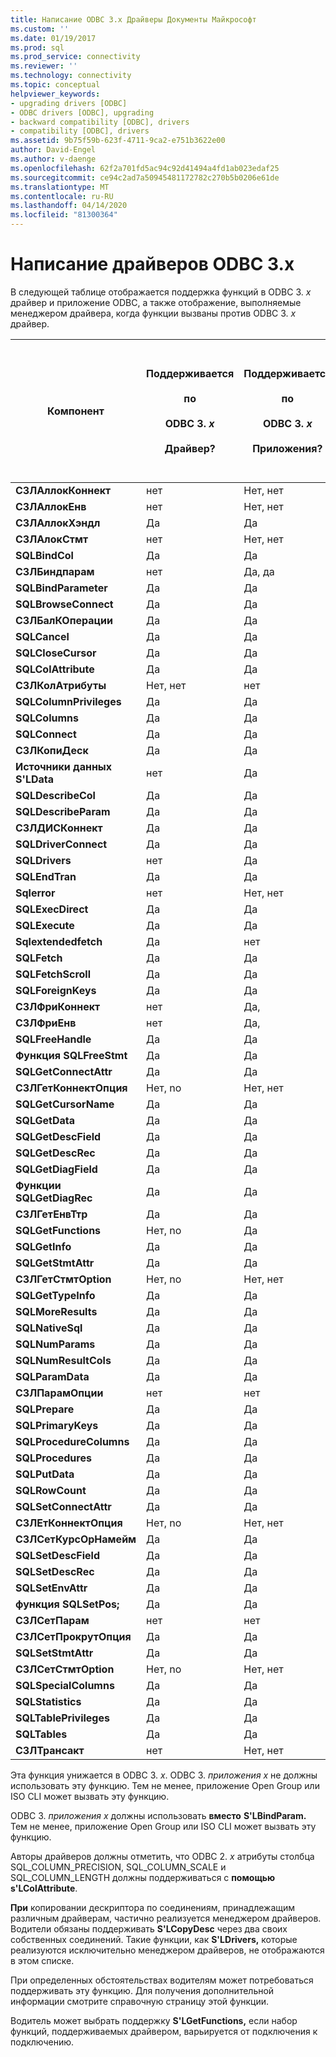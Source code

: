 ```yaml
---
title: Написание ODBC 3.x Драйверы Документы Майкрософт
ms.custom: ''
ms.date: 01/19/2017
ms.prod: sql
ms.prod_service: connectivity
ms.reviewer: ''
ms.technology: connectivity
ms.topic: conceptual
helpviewer_keywords:
- upgrading drivers [ODBC]
- ODBC drivers [ODBC], upgrading
- backward compatibility [ODBC], drivers
- compatibility [ODBC], drivers
ms.assetid: 9b75f59b-623f-4711-9ca2-e751b3622e00
author: David-Engel
ms.author: v-daenge
ms.openlocfilehash: 62f2a701fd5ac94c92d41494a4fd1ab023edaf25
ms.sourcegitcommit: ce94c2ad7a50945481172782c270b5b0206e61de
ms.translationtype: MT
ms.contentlocale: ru-RU
ms.lasthandoff: 04/14/2020
ms.locfileid: "81300364"
---
```

# <a name="writing-odbc-3x-drivers"></a>Написание драйверов ODBC 3.x
В следующей таблице отображается поддержка функций в ODBC 3. *x* драйвер и приложение ODBC, а также отображение, выполняемые менеджером драйвера, когда функции вызваны против ODBC 3. *x* драйвер.  
  
|Компонент|Поддерживается<br /><br /> по<br /><br /> ODBC 3. *x*<br /><br /> Драйвер?|Поддерживается<br /><br /> по<br /><br /> ODBC 3. *x*<br /><br /> Приложения?|Карта/поддержка<br /><br /> ODBC 3. *x*<br /><br /> Менеджер драйвера для<br /><br /> ODBC 3. *x* водитель?|  
|--------------|----------------------------------------------------|---------------------------------------------------------|---------------------------------------------------------------------------------------------|  
|**СЗЛАллокКоннект**|нет|Нет, нет|Да|  
|**СЗЛАллокЕнв**|нет|Нет, нет|Да|  
|**СЗЛАллокХэндл**|Да|Да|нет|  
|**СЗЛАлокСтмт**|нет|Нет, нет|Да|  
|**SQLBindCol**|Да|Да|нет|  
|**СЗЛБиндпарам**|нет|Да, да|Да|  
|**SQLBindParameter**|Да|Да|нет|  
|**SQLBrowseConnect**|Да|Да|нет|  
|**СЗЛБалКОперации**|Да|Да|нет|  
|**SQLCancel**|Да|Да|нет|  
|**SQLCloseCursor**|Да|Да|нет|  
|**SQLColAttribute**|Да|Да|нет|  
|**СЗЛКолАтрибуты**|Нет, нет|нет|Да|  
|**SQLColumnPrivileges**|Да|Да|нет|  
|**SQLColumns**|Да|Да|нет|  
|**SQLConnect**|Да|Да|нет|  
|**СЗЛКопиДеск**|Да|Да|Да,|  
|**Источники данных S'LData**|нет|Да|Да|  
|**SQLDescribeCol**|Да|Да|нет|  
|**SQLDescribeParam**|Да|Да|нет|  
|**СЗЛДИСКоннект**|Да|Да|нет|  
|**SQLDriverConnect**|Да|Да|нет|  
|**SQLDrivers**|нет|Да|Да|  
|**SQLEndTran**|Да|Да|нет|  
|**Sqlerror**|нет|Нет, нет|Да|  
|**SQLExecDirect**|Да|Да|нет|  
|**SQLExecute**|Да|Да|нет|  
|**Sqlextendedfetch**|Да|нет|нет|  
|**SQLFetch**|Да|Да|нет|  
|**SQLFetchScroll**|Да|Да|нет|  
|**SQLForeignKeys**|Да|Да|нет|  
|**СЗЛФриКоннект**|нет|Да,|Да|  
|**СЗЛФриЕнв**|нет|Да,|Да|  
|**SQLFreeHandle**|Да|Да|нет|  
|**Функция SQLFreeStmt**|Да|Да|нет|  
|**SQLGetConnectAttr**|Да|Да|нет|  
|**СЗЛГетКоннектОпция**|Нет, no|Нет, нет|Да|  
|**SQLGetCursorName**|Да|Да|нет|  
|**SQLGetData**|Да|Да|нет|  
|**SQLGetDescField**|Да|Да|нет|  
|**SQLGetDescRec**|Да|Да|нет|  
|**SQLGetDiagField**|Да|Да|нет|  
|**Функции SQLGetDiagRec**|Да|Да|нет|  
|**СЗЛГетЕнвТтр**|Да|Да|нет|  
|**SQLGetFunctions**|Нет, no|Да|Да|  
|**SQLGetInfo**|Да|Да|нет|  
|**SQLGetStmtAttr**|Да|Да|нет|  
|**СЗЛГетСтмтOption**|Нет, no|Нет, нет|Да|  
|**SQLGetTypeInfo**|Да|Да|нет|  
|**SQLMoreResults**|Да|Да|нет|  
|**SQLNativeSql**|Да|Да|нет|  
|**SQLNumParams**|Да|Да|нет|  
|**SQLNumResultCols**|Да|Да|нет|  
|**SQLParamData**|Да|Да|нет|  
|**СЗЛПарамОпции**|нет|нет|Да|  
|**SQLPrepare**|Да|Да|нет|  
|**SQLPrimaryKeys**|Да|Да|нет|  
|**SQLProcedureColumns**|Да|Да|нет|  
|**SQLProcedures**|Да|Да|нет|  
|**SQLPutData**|Да|Да|нет|  
|**SQLRowCount**|Да|Да|нет|  
|**SQLSetConnectAttr**|Да|Да|нет|  
|**СЗЛЕтКоннектОпция**|Нет, no|Нет, нет|Да|  
|**СЗЛСетКурсОрНамейм**|Да|Да|нет|  
|**SQLSetDescField**|Да|Да|нет|  
|**SQLSetDescRec**|Да|Да|нет|  
|**SQLSetEnvAttr**|Да|Да|нет|  
|**функция SQLSetPos;**|Да|Да|нет|  
|**СЗЛСетПарам**|нет|нет|Да|  
|**СЗЛСетПрокрутОпция**|Да|Да|нет|  
|**SQLSetStmtAttr**|Да|Да|нет|  
|**СЗЛСетСтмтOption**|Нет, no|Нет, нет|Да|  
|**SQLSpecialColumns**|Да|Да|нет|  
|**SQLStatistics**|Да|Да|нет|  
|**SQLTablePrivileges**|Да|Да|нет|  
|**SQLTables**|Да|Да|нет|  
|**СЗЛТрансакт**|нет|Нет, нет|Да|  
  
 Эта функция унижается в ODBC 3. *x*. ODBC 3. *приложения x* не должны использовать эту функцию. Тем не менее, приложение Open Group или ISO CLI может вызвать эту функцию.  
  
 ODBC 3. *приложения x* должны использовать **вместо** **S'LBindParam.** Тем не менее, приложение Open Group или ISO CLI может вызвать эту функцию.  
  
 Авторы драйверов должны отметить, что ODBC 2. *x* атрибуты столбца SQL_COLUMN_PRECISION, SQL_COLUMN_SCALE и SQL_COLUMN_LENGTH должны поддерживаться с **помощью s'LColAttribute**.  
  
 **При** копировании дескриптора по соединениям, принадлежащим различным драйверам, частично реализуется менеджером драйверов. Водители обязаны поддерживать **S'LCopyDesc** через два своих собственных соединений. Такие функции, как **S'LDrivers,** которые реализуются исключительно менеджером драйверов, не отображаются в этом списке.  
  
 При определенных обстоятельствах водителям может потребоваться поддерживать эту функцию. Для получения дополнительной информации смотрите справочную страницу этой функции.  
  
 Водитель может выбрать поддержку **S'LGetFunctions,** если набор функций, поддерживаемых драйвером, варьируется от подключения к подключению.
